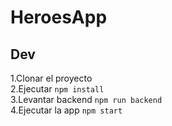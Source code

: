 # HeroesApp

## Dev

1.Clonar el proyecto <br>
2.Ejecutar ```npm install```<br>
3.Levantar backend ```npm run backend```<br>
4.Ejecutar la app ```npm start```<br>

